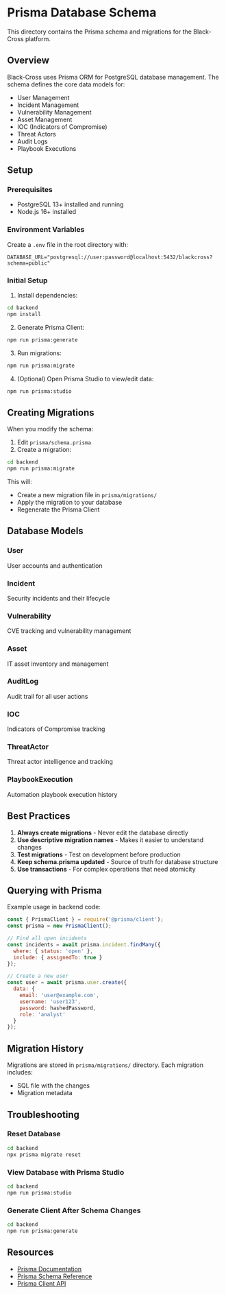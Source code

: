 # Prisma Database Schema

This directory contains the Prisma schema and migrations for the Black-Cross platform.

## Overview

Black-Cross uses Prisma ORM for PostgreSQL database management. The schema defines the core data models for:

- User Management
- Incident Management
- Vulnerability Management
- Asset Management
- IOC (Indicators of Compromise)
- Threat Actors
- Audit Logs
- Playbook Executions

## Setup

### Prerequisites

- PostgreSQL 13+ installed and running
- Node.js 16+ installed

### Environment Variables

Create a `.env` file in the root directory with:

```env
DATABASE_URL="postgresql://user:password@localhost:5432/blackcross?schema=public"
```

### Initial Setup

1. Install dependencies:
```bash
cd backend
npm install
```

2. Generate Prisma Client:
```bash
npm run prisma:generate
```

3. Run migrations:
```bash
npm run prisma:migrate
```

4. (Optional) Open Prisma Studio to view/edit data:
```bash
npm run prisma:studio
```

## Creating Migrations

When you modify the schema:

1. Edit `prisma/schema.prisma`
2. Create a migration:
```bash
cd backend
npm run prisma:migrate
```

This will:
- Create a new migration file in `prisma/migrations/`
- Apply the migration to your database
- Regenerate the Prisma Client

## Database Models

### User
User accounts and authentication

### Incident
Security incidents and their lifecycle

### Vulnerability
CVE tracking and vulnerability management

### Asset
IT asset inventory and management

### AuditLog
Audit trail for all user actions

### IOC
Indicators of Compromise tracking

### ThreatActor
Threat actor intelligence and tracking

### PlaybookExecution
Automation playbook execution history

## Best Practices

1. **Always create migrations** - Never edit the database directly
2. **Use descriptive migration names** - Makes it easier to understand changes
3. **Test migrations** - Test on development before production
4. **Keep schema.prisma updated** - Source of truth for database structure
5. **Use transactions** - For complex operations that need atomicity

## Querying with Prisma

Example usage in backend code:

```javascript
const { PrismaClient } = require('@prisma/client');
const prisma = new PrismaClient();

// Find all open incidents
const incidents = await prisma.incident.findMany({
  where: { status: 'open' },
  include: { assignedTo: true }
});

// Create a new user
const user = await prisma.user.create({
  data: {
    email: 'user@example.com',
    username: 'user123',
    password: hashedPassword,
    role: 'analyst'
  }
});
```

## Migration History

Migrations are stored in `prisma/migrations/` directory. Each migration includes:
- SQL file with the changes
- Migration metadata

## Troubleshooting

### Reset Database
```bash
cd backend
npx prisma migrate reset
```

### View Database with Prisma Studio
```bash
cd backend
npm run prisma:studio
```

### Generate Client After Schema Changes
```bash
cd backend
npm run prisma:generate
```

## Resources

- [Prisma Documentation](https://www.prisma.io/docs)
- [Prisma Schema Reference](https://www.prisma.io/docs/reference/api-reference/prisma-schema-reference)
- [Prisma Client API](https://www.prisma.io/docs/reference/api-reference/prisma-client-reference)
